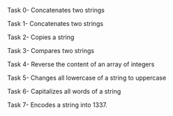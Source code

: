 Task 0- Concatenates two strings

Task 1- Concatenates two strings

Task 2- Copies a string

Task 3- Compares two strings

Task 4- Reverse the content of an array of integers

Task 5- Changes all lowercase of a string to uppercase

Task 6- Capitalizes all words of a string

Task 7- Encodes a string into 1337.
